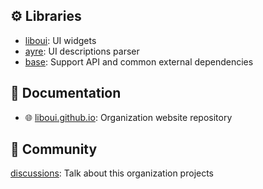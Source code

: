 ## ⚙️ Libraries

- [liboui]: UI widgets
- [ayre]:   UI descriptions parser
- [base]:   Support API and common external dependencies


[ayre]:   https://github.com/liboui/ayre/
[base]:   https://github.com/liboui/base/
[liboui]: https://github.com/liboui/liboui/

## 📘 Documentation

- 🌐 [liboui.github.io]: Organization website repository


[liboui.github.io]: https://liboui.github.io/

## 👥 Community

[discussions]: Talk about this organization projects


[discussions]: https://github.com/liboui/discussions/
